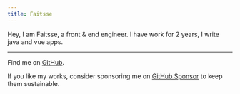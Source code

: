 ```yaml
---
title: Faitsse
---
```


<p align="center">
<!-- <img src="src/assets/avatar2.jpg" rounded-full w-80px h-80px/> -->
</p>

Hey, I am Faitsse, a front & end engineer. I have work for 2 years, I write java
and vue apps.

***

Find me on [GitHub](https://github.com/faitsse).

If you like my works, consider sponsoring me on [GitHub Sponsor](https://github.com/sponsors/antfu) to keep them sustainable.
